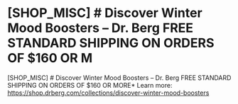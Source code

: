 # [SHOP_MISC] # Discover Winter Mood Boosters – Dr. Berg FREE STANDARD SHIPPING ON ORDERS OF $160 OR M

[SHOP_MISC] # Discover Winter Mood Boosters – Dr. Berg FREE STANDARD SHIPPING ON ORDERS OF $160 OR MORE\*
Learn more: https://shop.drberg.com/collections/discover-winter-mood-boosters
